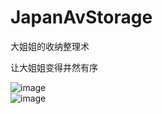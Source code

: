 # JapanAvStorage
 大姐姐的收纳整理术

让大姐姐变得井然有序<br>

![image](https://github.com/lqs1848/JapanAvStorage/blob/master/info/1.jpg)<br>
![image](https://github.com/lqs1848/JapanAvStorage/blob/master/info/2.jpg)<br>
